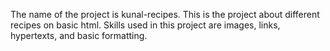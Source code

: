 The name of the project is kunal-recipes.
This is the project about different recipes on basic html.
Skills used in this project are images, links, hypertexts, and basic formatting.
